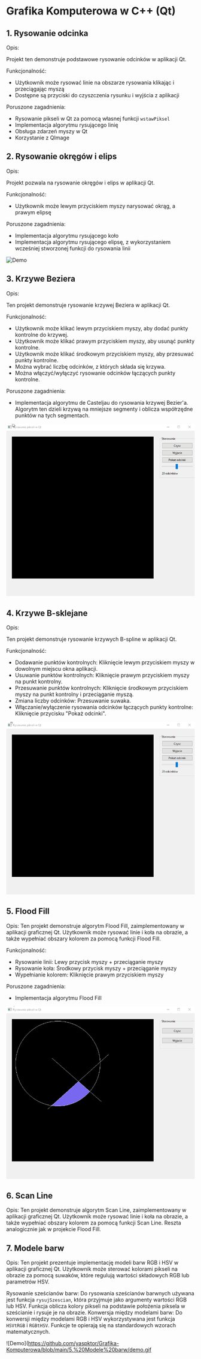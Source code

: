 
# Grafika Komputerowa w C++ (Qt)



## 1. Rysowanie odcinka

Opis:

Projekt ten demonstruje podstawowe rysowanie odcinków w aplikacji Qt.

Funkcjonalność:
* Użytkownik może rysować linie na obszarze rysowania klikając i przeciągając myszą
* Dostępne są przyciski do czyszczenia rysunku i wyjścia z aplikacji

Poruszone zagadnienia:
* Rysowanie pikseli w Qt za pomocą własnej funkcji `wstawPiksel`
* Implementacja algorytmu rysującego linię
* Obsługa zdarzeń myszy w Qt
* Korzystanie z QImage

## 2. Rysowanie okręgów i elips

Opis:

Projekt pozwala na rysowanie okręgów i elips w aplikacji Qt.

Funkcjonalność:
* Użytkownik może lewym przyciskiem myszy narysować okrąg, a prawym elipsę

Poruszone zagadnienia:
* Implementacja algorytmu rysującego koło
* Implementacja algorytmu rysującego elipsę, z wykorzystaniem wcześniej stworzonej funkcji do rysowania linii

![Demo](https://github.com/yaspktor/Grafika-Komputerowa/blob/main/2.%20Koło%20Elipsa/demo.gif)


## 3. Krzywe Beziera

Opis:

Ten projekt demonstruje rysowanie krzywej Beziera w aplikacji Qt. 

Funkcjonalność:
* Użytkownik może klikać lewym przyciskiem myszy, aby dodać punkty kontrolne do krzywej.
* Użytkownik może klikać prawym przyciskiem myszy, aby usunąć punkty kontrolne.
* Użytkownik może klikać środkowym przyciskiem myszy, aby przesuwać punkty kontrolne.
* Można wybrać liczbę odcinków, z których składa się krzywa.
* Można włączyć/wyłączyć rysowanie odcinków łączących punkty kontrolne.

Poruszone zagadnienia:
* Implementacja  algorytmu de Casteljau do rysowania krzywej Bezier'a. Algorytm ten dzieli krzywą na mniejsze segmenty i oblicza współrzędne punktów na tych segmentach.

![Demo](https://github.com/yaspktor/Grafika-Komputerowa/blob/main/3.%20Krzywe%20Beziera/demo.gif)

## 4. Krzywe B-sklejane

Opis:

Ten projekt demonstruje rysowanie krzywych B-spline w aplikacji Qt.

Funkcjonalność:
* Dodawanie punktów kontrolnych: Kliknięcie lewym przyciskiem myszy w dowolnym miejscu okna aplikacji.
* Usuwanie punktów kontrolnych: Kliknięcie prawym przyciskiem myszy na punkt kontrolny.
* Przesuwanie punktów kontrolnych: Kliknięcie środkowym przyciskiem myszy na punkt kontrolny i przeciąganie myszą.
* Zmiana liczby odcinków: Przesuwanie suwaka.
* Włączanie/wyłączenie rysowania odcinków łączących punkty kontrolne: Kliknięcie przycisku "Pokaż odcinki".



![Demo](https://github.com/yaspktor/Grafika-Komputerowa/blob/main/4.%20B-Sklejane/demo.gif)

## 5. Flood Fill

Opis:
Ten projekt demonstruje algorytm Flood Fill, zaimplementowany w aplikacji graficznej Qt. Użytkownik może rysować linie i koła na obrazie, a także wypełniać obszary kolorem za pomocą funkcji Flood Fill.

Funkcjonalność:
* Rysowanie linii: Lewy przycisk myszy + przeciąganie myszy
* Rysowanie koła: Środkowy przycisk myszy + przeciąganie myszy
* Wypełnianie kolorem: Kliknięcie prawym przyciskiem myszy

Poruszone zagadnienia:
* Implementacja algorytmu Flood Fill

![Demo](https://github.com/yaspktor/Grafika-Komputerowa/blob/main/5.%20Flood%20fill/demo.gif)

## 6. Scan Line

Opis:
Ten projekt demonstruje algorytm Scan Line, zaimplementowany w aplikacji graficznej Qt. Użytkownik może rysować linie i koła na obrazie, a także wypełniać obszary kolorem za pomocą funkcji Scan Line.
Reszta analogicznie jak w projekcie Flood Fill.

## 7. Modele barw

Opis:
Ten projekt prezentuje implementację modeli barw RGB i HSV w aplikacji graficznej Qt. Użytkownik może sterować kolorami pikseli na 
obrazie za pomocą suwaków, które regulują wartości składowych RGB lub parametrów HSV.

Rysowanie sześcianów barw: Do rysowania sześcianów barwnych używana jest funkcja `rysujSzescian`, która przyjmuje jako argumenty wartości RGB lub HSV. Funkcja oblicza kolory pikseli na podstawie położenia piksela w sześcianie i rysuje je na obrazie.
Konwersja między modelami barw: Do konwersji między modelami RGB i HSV wykorzystywana jest funkcja `HSVtRGB` i `RGBtHSV`. Funkcje te opierają się na standardowych wzorach matematycznych.

![Demo](https://github.com/yaspktor/Grafika-Komputerowa/blob/main/5.%20Modele%20barw/demo.gif
